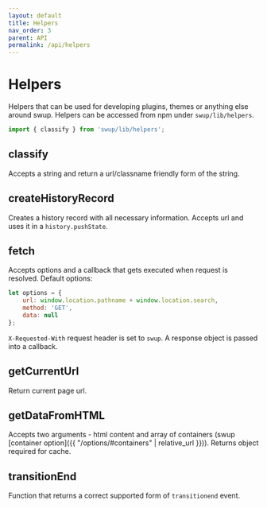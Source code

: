 ```yaml
---
layout: default
title: Helpers
nav_order: 3
parent: API
permalink: /api/helpers
---
```


# Helpers
Helpers that can be used for developing plugins, themes or anything else around swup.
Helpers can be accessed from npm under `swup/lib/helpers`.

```javascript
import { classify } from 'swup/lib/helpers'; 
```

## classify 
Accepts a string and return a url/classname friendly form of the string. 

## createHistoryRecord 
Creates a history record with all necessary information. 
Accepts url and uses it in a `history.pushState`.

## fetch
Accepts options and a callback that gets executed when request is resolved. 
Default options:
```javascript
let options = {
    url: window.location.pathname + window.location.search,
    method: 'GET',
    data: null
};
```
`X-Requested-With` request header is set to `swup`.
A response object is passed into a callback.

## getCurrentUrl
Return current page url. 

## getDataFromHTML
Accepts two arguments - html content and array of containers (swup [container option]({{ "/options/#containers" | relative_url }})).
Returns object required for cache.

## transitionEnd
Function that returns a correct supported form of `transitionend` event. 


